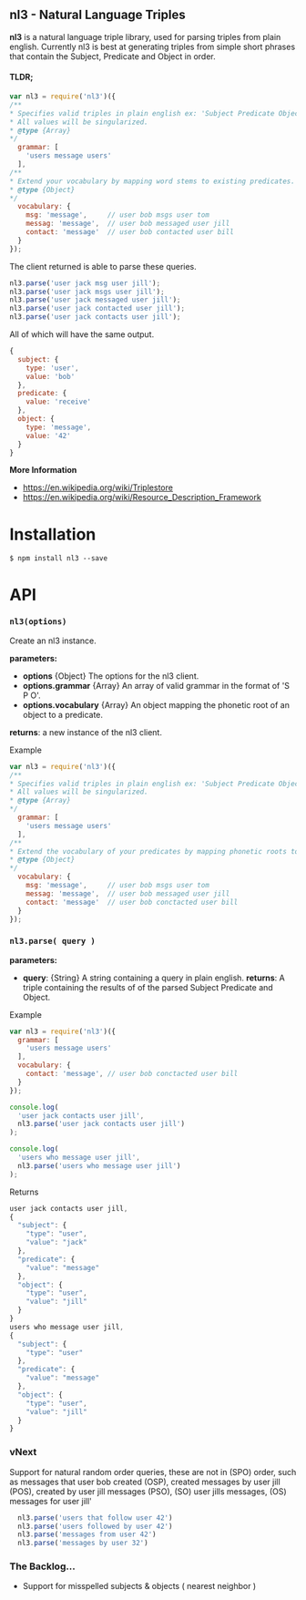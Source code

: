 ## nl3 - Natural Language Triples

**nl3** is a natural language triple library, used for parsing triples from plain english.
Currently nl3 is best at generating triples from  simple short phrases that contain the Subject, Predicate and Object in order.

#### TLDR;

```javascript
var nl3 = require('nl3')({
/**
* Specifies valid triples in plain english ex: 'Subject Predicate Object'.
* All values will be singularized.
* @type {Array}
*/
  grammar: [
    'users message users'
  ],
/**
* Extend your vocabulary by mapping word stems to existing predicates.
* @type {Object}
*/
  vocabulary: {
    msg: 'message',     // user bob msgs user tom
    messag: 'message',  // user bob messaged user jill
    contact: 'message'  // user bob contacted user bill
  }
});
```

The client returned is able to parse these queries.

```javascript
nl3.parse('user jack msg user jill');
nl3.parse('user jack msgs user jill');
nl3.parse('user jack messaged user jill');
nl3.parse('user jack contacted user jill');
nl3.parse('user jack contacts user jill');
```

All of which will have the same output.

```javascript
{
  subject: {
    type: 'user',
    value: 'bob'
  },
  predicate: {
    value: 'receive'
  },
  object: {
    type: 'message',
    value: '42'
  }
}
```

**More Information**
- https://en.wikipedia.org/wiki/Triplestore
- https://en.wikipedia.org/wiki/Resource_Description_Framework

# Installation

```shell
$ npm install nl3 --save
```

# API

### `nl3(options)`

Create an nl3 instance.

**parameters:**
- **options**            {Object}    The options for the nl3 client.
- **options.grammar**    {Array}     An array of valid grammar in the format of 'S P O'.
- **options.vocabulary** {Array}     An object mapping the phonetic root of an object to a predicate.


**returns**: a new instance of the nl3 client.

Example

```javascript
var nl3 = require('nl3')({
/**
* Specifies valid triples in plain english ex: 'Subject Predicate Object'.
* All values will be singularized.
* @type {Array}
*/
  grammar: [
    'users message users'
  ],
/**
* Extend the vocabulary of your predicates by mapping phonetic roots to your existing grammar.
* @type {Object}
*/
  vocabulary: {
    msg: 'message',     // user bob msgs user tom
    messag: 'message',  // user bob messaged user jill
    contact: 'message'  // user bob conctacted user bill
  }
});
```

### `nl3.parse( query )`

**parameters:**
- **query**:  {String}  A string containing a query in plain english.
**returns**: A triple containing the results of of the parsed Subject Predicate and Object.

Example

```javascript
var nl3 = require('nl3')({
  grammar: [
    'users message users'
  ],
  vocabulary: {
    contact: 'message', // user bob conctacted user bill
  }
});

console.log(
  'user jack contacts user jill',
  nl3.parse('user jack contacts user jill')
);

console.log(
  'users who message user jill',
  nl3.parse('users who message user jill')
);

```

Returns

```javascript
user jack contacts user jill,
{
  "subject": {
    "type": "user",
    "value": "jack"
  },
  "predicate": {
    "value": "message"
  },
  "object": {
    "type": "user",
    "value": "jill"
  }
}
users who message user jill,
{
  "subject": {
    "type": "user"
  },
  "predicate": {
    "value": "message"
  },
  "object": {
    "type": "user",
    "value": "jill"
  }
}
```

### vNext
Support for natural random order queries, these are not in (SPO) order, such as messages that user bob created (OSP), created messages by user jill (POS), created by user jill messages (PSO), (SO) user jills messages, (OS) messages for user jill'
```javascript
  nl3.parse('users that follow user 42')
  nl3.parse('users followed by user 42')
  nl3.parse('messages from user 42')
  nl3.parse('messages by user 32')
```

### The Backlog...
- Support for misspelled subjects & objects ( nearest neighbor )

